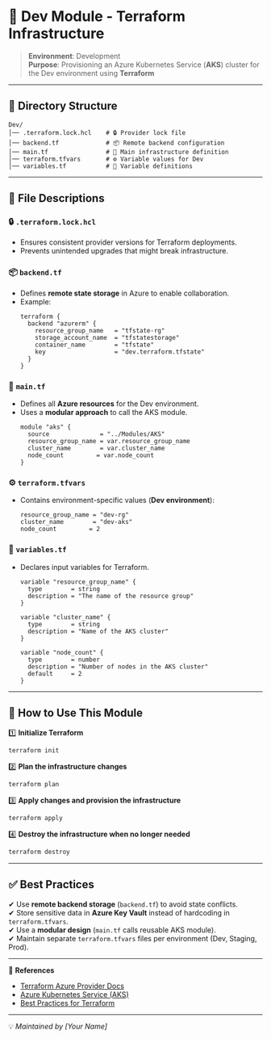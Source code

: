 # 🚀 Dev Module - Terraform Infrastructure

> **Environment**: Development  
> **Purpose**: Provisioning an Azure Kubernetes Service (**AKS**) cluster for the Dev environment using **Terraform**

---

## 📂 Directory Structure

```
Dev/
│── .terraform.lock.hcl    # 🔒 Provider lock file
│── backend.tf             # 📦 Remote backend configuration
│── main.tf                # 📜 Main infrastructure definition
│── terraform.tfvars       # ⚙️ Variable values for Dev
│── variables.tf           # 📌 Variable definitions
```

---

## 📄 File Descriptions

### 🔒 `.terraform.lock.hcl`
- Ensures consistent provider versions for Terraform deployments.
- Prevents unintended upgrades that might break infrastructure.

### 📦 `backend.tf`
- Defines **remote state storage** in Azure to enable collaboration.
- Example:
  ```hcl
  terraform {
    backend "azurerm" {
      resource_group_name   = "tfstate-rg"
      storage_account_name  = "tfstatestorage"
      container_name        = "tfstate"
      key                   = "dev.terraform.tfstate"
    }
  }
  ```

### 📜 `main.tf`
- Defines all **Azure resources** for the Dev environment.
- Uses a **modular approach** to call the AKS module.
  ```hcl
  module "aks" {
    source              = "../Modules/AKS"
    resource_group_name = var.resource_group_name
    cluster_name        = var.cluster_name
    node_count         = var.node_count
  }
  ```

### ⚙️ `terraform.tfvars`
- Contains environment-specific values (**Dev environment**):
  ```hcl
  resource_group_name = "dev-rg"
  cluster_name        = "dev-aks"
  node_count         = 2
  ```

### 📌 `variables.tf`
- Declares input variables for Terraform.
  ```hcl
  variable "resource_group_name" {
    type        = string
    description = "The name of the resource group"
  }

  variable "cluster_name" {
    type        = string
    description = "Name of the AKS cluster"
  }

  variable "node_count" {
    type        = number
    description = "Number of nodes in the AKS cluster"
    default     = 2
  }
  ```

---

## 🚀 How to Use This Module

1️⃣ **Initialize Terraform**
```sh
terraform init
```
2️⃣ **Plan the infrastructure changes**
```sh
terraform plan
```
3️⃣ **Apply changes and provision the infrastructure**
```sh
terraform apply
```
4️⃣ **Destroy the infrastructure when no longer needed**
```sh
terraform destroy
```

---

## ✅ Best Practices
✔ Use **remote backend storage** (`backend.tf`) to avoid state conflicts.  
✔ Store sensitive data in **Azure Key Vault** instead of hardcoding in `terraform.tfvars`.  
✔ Use a **modular design** (`main.tf` calls reusable AKS module).  
✔ Maintain separate `terraform.tfvars` files per environment (Dev, Staging, Prod).  

---

🔗 **References**
- [Terraform Azure Provider Docs](https://registry.terraform.io/providers/hashicorp/azurerm/latest/docs)
- [Azure Kubernetes Service (AKS)](https://learn.microsoft.com/en-us/azure/aks/)
- [Best Practices for Terraform](https://learn.hashicorp.com/terraform)

---

💡 *Maintained by [Your Name]*
